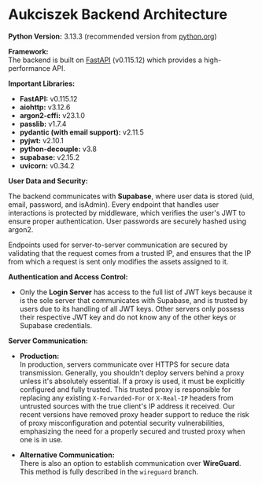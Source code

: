 # Aukciszek Backend Architecture

**Python Version:** 3.13.3 (recommended version from [python.org](https://www.python.org/))

**Framework:**  
The backend is built on [FastAPI](https://fastapi.tiangolo.com/) (v0.115.12) which provides a high-performance API.

**Important Libraries:**

- **FastAPI:** v0.115.12
- **aiohttp:** v3.12.6
- **argon2-cffi:** v23.1.0
- **passlib:** v1.7.4
- **pydantic (with email support):** v2.11.5
- **pyjwt:** v2.10.1
- **python-decouple:** v3.8
- **supabase:** v2.15.2
- **uvicorn:** v0.34.2

**User Data and Security:**

The backend communicates with **Supabase**, where user data is stored (uid, email, password, and isAdmin). Every endpoint that handles user interactions is protected by middleware, which verifies the user's JWT to ensure proper authentication. User passwords are securely hashed using argon2.

Endpoints used for server-to-server communication are secured by validating that the request comes from a trusted IP, and ensures that the IP from which a request is sent only modifies the assets assigned to it.

**Authentication and Access Control:**

- Only the **Login Server** has access to the full list of JWT keys because it is the sole server that communicates with Supabase, and is trusted by users due to its handling of all JWT keys. Other servers only possess their respective JWT key and do not know any of the other keys or Supabase credentials.

**Server Communication:**

- **Production:**  
  In production, servers communicate over HTTPS for secure data transmission. Generally, you shouldn't deploy servers behind a proxy unless it's absolutely essential.
  If a proxy is used, it must be explicitly configured and fully trusted. This trusted proxy is responsible for replacing any existing `X-Forwarded-For` or `X-Real-IP` headers from untrusted sources with the true client's IP address it received. Our recent versions have removed proxy header support to reduce the risk of proxy misconfiguration and potential security vulnerabilities, emphasizing the need for a properly secured and trusted proxy when one is in use.

- **Alternative Communication:**  
  There is also an option to establish communication over **WireGuard**. This method is fully described in the `wireguard` branch.
